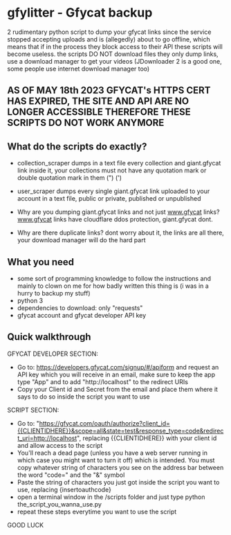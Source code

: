 # gfylitter - Gfycat backup
2 rudimentary python script to dump your gfycat links since the service stopped accepting uploads and is (allegedly) about to go offline, which means that if in the process they block access to their API these scripts will become useless.
the scripts DO NOT download files they only dump links, use a download manager to get your videos (JDownloader 2 is a good one, some people use internet download manager too)

## AS OF MAY 18th 2023 GFYCAT's HTTPS CERT HAS EXPIRED, THE SITE AND API ARE NO LONGER ACCESSIBLE THEREFORE THESE SCRIPTS DO NOT WORK ANYMORE

## What do the scripts do exactly?
- collection_scraper dumps in a text file every collection and giant.gfycat link inside it, your collections must not have any quotation mark or double quotation mark in them (") (')
- user_scraper dumps every single giant.gfycat link uploaded to your account in a text file, public or private, published or unpublished

- Why are you dumping giant.gfycat links and not just www.gfycat links? www.gfycat links have cloudflare ddos protection, giant.gfycat dont. 
- Why are there duplicate links? dont worry about it, the links are all there, your download manager will do the hard part

## What you need
- some sort of programming knowledge to follow the instructions and mainly to clown on me for how badly written this thing is (i was in a hurry to backup my stuff)
- python 3
- dependencies to download: only "requests"
- gfycat account and gfycat developer API key

## Quick walkthrough
GFYCAT DEVELOPER SECTION:
- Go to: https://developers.gfycat.com/signup/#/apiform and request an API key which you will receive in an email, make sure to keep the app type "App" and to add "http://localhost" to the redirect URIs
- Copy your Client id and Secret from the email and place them where it says to do so inside the script you want to use

SCRIPT SECTION:
- Go to: "https://gfycat.com/oauth/authorize?client_id={{CLIENTIDHERE}}&scope=all&state=test&response_type=code&redirect_uri=http://localhost", replacing {{CLIENTIDHERE}} with your client id and allow access to the script
- You'll reach a dead page (unless you have a web server running in which case you might want to turn it off) which is intended. You must copy whatever string of characters you see on the address bar between the word "code=" and the "&" symbol
- Paste the string of characters you just got inside the script you want to use, replacing {insertoauthcode}
- open a terminal window in the /scripts folder and just type python the_script_you_wanna_use.py
- repeat these steps everytime you want to use the script

GOOD LUCK

